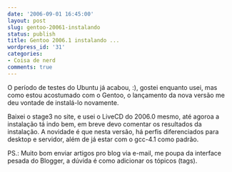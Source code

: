 ```yaml
---
date: '2006-09-01 16:45:00'
layout: post
slug: gentoo-20061-instalando
status: publish
title: Gentoo 2006.1 instalando ...
wordpress_id: '31'
categories:
- Coisa de nerd
comments: true
---
```


O período de testes do Ubuntu já acabou, :), gostei enquanto usei, mas
como estou acostumado com o Gentoo, o lançamento da nova versão me deu
vontade de instalá-lo novamente.

Baixei o stage3 no site, e usei o LiveCD do 2006.0 mesmo, até agoroa a
instalação tá indo bem, em breve devo comentar os resultados da
instalação. A novidade é que nesta versão, há perfis diferenciados
para desktop e servidor, além de já estar com o gcc-4.1 como padrão.

PS.: Muito bom enviar artigos pro blog via e-mail, me poupa da
interface pesada do Blogger,
a dúvida é como adicionar os tópicos (tags).
